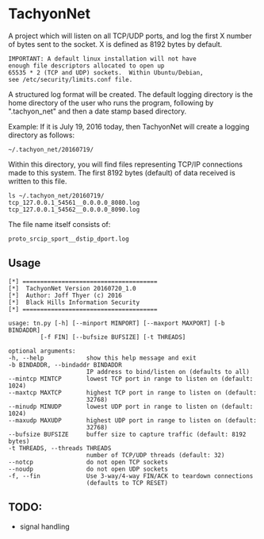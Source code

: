 # TachyonNet

A project which will listen on all TCP/UDP ports, and log the first
X number of bytes sent to the socket.   X is defined as 8192 bytes
by default.

    IMPORTANT: A default linux installation will not have
    enough file descriptors allocated to open up
    65535 * 2 (TCP and UDP) sockets.  Within Ubuntu/Debian,
    see /etc/security/limits.conf file.

A structured log format will be created.  The default logging
directory is the home directory of the user who runs the program,
following by ".tachyon_net" and then a date stamp based
directory.

Example: If it is July 19, 2016 today, then TachyonNet will create
a logging directory as follows:

    ~/.tachyon_net/20160719/

Within this directory, you will find files representing TCP/IP
connections made to this system.  The first 8192 bytes (default)
of data received is written to this file.

    ls ~/.tachyon_net/20160719/
    tcp_127.0.0.1_54561__0.0.0.0_8080.log
    tcp_127.0.0.1_54562__0.0.0.0_8090.log

The file name itself consists of:

    proto_srcip_sport__dstip_dport.log

## Usage

    [*] ======================================
    [*]  TachyonNet Version 20160720_1.0
    [*]  Author: Joff Thyer (c) 2016
    [*]  Black Hills Information Security
    [*] ======================================

    usage: tn.py [-h] [--minport MINPORT] [--maxport MAXPORT] [-b BINDADDR]
             [-f FIN] [--bufsize BUFSIZE] [-t THREADS]

    optional arguments:
    -h, --help            show this help message and exit
    -b BINDADDR, --bindaddr BINDADDR
                          IP address to bind/listen on (defaults to all)
    --mintcp MINTCP       lowest TCP port in range to listen on (default: 1024)
    --maxtcp MAXTCP       highest TCP port in range to listen on (default:
                          32768)
    --minudp MINUDP       lowest UDP port in range to listen on (default: 1024)
    --maxudp MAXUDP       highest UDP port in range to listen on (default:
                          32768)
    --bufsize BUFSIZE     buffer size to capture traffic (default: 8192 bytes)
    -t THREADS, --threads THREADS
                          number of TCP/UDP threads (default: 32)
    --notcp               do not open TCP sockets
    --noudp               do not open UDP sockets
    -f, --fin             Use 3-way/4-way FIN/ACK to teardown connections
                          (defaults to TCP RESET)

## TODO:
* signal handling

